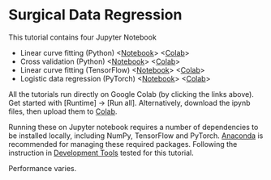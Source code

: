 # Surgical Data Regression

This tutorial contains four Jupyter Notebook
- Linear curve fitting (Python) <[Notebook][part1_notebook]> <[Colab][part1_colab]>
- Cross validation (Python) <[Notebook][part2_notebook]> <[Colab][part2_colab]>
- Linear curve fitting (TensorFlow) <[Notebook][part3_notebook]> <[Colab][part3_colab]>
- Logistic data regression (PyTorch) <[Notebook][part4_notebook]> <[Colab][part4_colab]>

All the tutorials run directly on Google Colab (by clicking the links above). Get started with [Runtime] -> [Run all]. Alternatively, download the ipynb files, then upload them to [Colab](https://colab.research.google.com). 

Running these on Jupyter notebook requires a number of dependencies to be installed locally, including NumPy, TensorFlow and PyTorch. [Anaconda](https://www.anaconda.com/download/) is recommended for managing these required packages. Following the instruction in [Development Tools](../../docs/dev_tools.md) tested for this tutorial.  

Performance varies.


[part1_notebook]: https://github.com/YipengHu/MPHY0043/blob/master/tutorials/regression/01-CurveFitting.ipynb
[part1_colab]: https://colab.research.google.com/github/YipengHu/MPHY0043/blob/master/tutorials/regression/01-CurveFitting.ipynb

[part2_notebook]: https://github.com/YipengHu/MPHY0043/blob/master/tutorials/regression/02-CrossValidation.ipynb
[part2_colab]: https://colab.research.google.com/github/YipengHu/MPHY0043/blob/master/tutorials/regression/02-CrossValidation.ipynb

[part3_notebook]: https://github.com/YipengHu/MPHY0043/blob/master/tutorials/regression/03-CurveFitting-TensorFlow.ipynb
[part3_colab]: https://colab.research.google.com/github/YipengHu/MPHY0043/blob/master/tutorials/regression/03-CurveFitting-TensorFlow.ipynb

[part4_notebook]: https://github.com/YipengHu/MPHY0043/blob/master/tutorials/regression/04-LogisticRegression-PyTorch.ipynb
[part4_colab]: https://colab.research.google.com/github/YipengHu/MPHY0043/blob/master/tutorials/regression/04-LogisticRegression-PyTorch.ipynb
